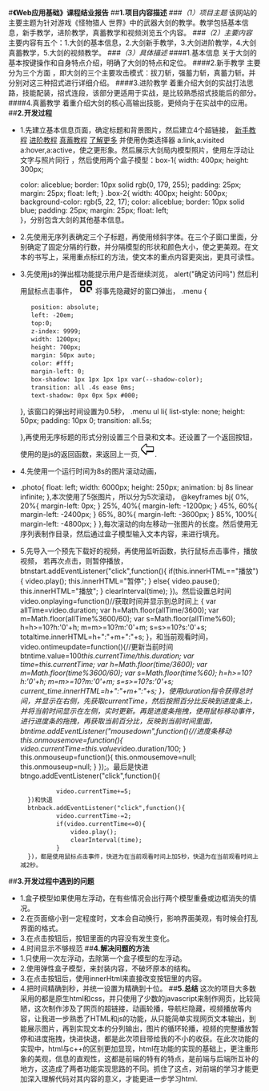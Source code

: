 #**《Web应用基础》课程结业报告**
##**1.项目内容描述**
###*（1）项目主题*
该网站的主要主题为针对游戏《怪物猎人 世界》中的武器大剑的教学。教学包括基本信息，新手教学，进阶教学，真蓄教学和视频浏览五个内容。
###*（2）主要内容*
主要内容有五个：1.大剑的基本信息，2.大剑新手教学，3.大剑进阶教学，4.大剑真蓄教学，5.大剑的视频教学。
###*（3）具体描述*
####1.基本信息
关于大剑的基本按键操作和自身特点介绍，明确了大剑的特点和定位。
####2.新手教学
主要分为三个方面 ，即大剑的三个主要攻击模式：拔刀斩，强蓄力斩，真蓄力斩。并分别对这三种招式进行详细介绍。
####3.进阶教学
着重介绍大剑的实战打法思路，技能配装，招式连段，该部分更适用于实战，是比较熟悉招式技能后的部分。
####4.真蓄教学
着重介绍大剑的核心高输出技能，更倾向于在实战中的应用。
##**2.开发过程**
- 1.先建立基本信息页面，确定标题和背景图片，然后建立4个超链接，
  <a class="active" href="csswork2.html">新手教程</a>
        <a class="active" href="csswork3.html">进阶教程</a>
        <a class="active" href="csswork4.html">真蓄教程</a>
        <a class="active" href="csswork5.html">了解更多</a>
 并使用伪类选择器 a:link,a:visited a:hover,a:active，使之更形象。然后展示大剑局内模型照片，使用左浮动让文字与照片同行 ，然后使用两个盒子模型：box-1{
    width: 400px;
    height: 300px;
   
    color: aliceblue;
    border: 10px solid rgb(0, 179, 255);
    padding: 25px;
    margin: 25px;
    float: left;
}
.box-2{
    width: 400px;
    height: 500px;
    background-color: rgb(5, 22, 17);
    color: aliceblue;
    border: 10px solid blue;
    padding: 25px;
    margin: 25px;
      float: left;    
}，分别包含大剑的其他基本信息。
- 2.先使用无序列表确定三个子标题，再使用倾斜字体。在三个子窗口里面，分别确定了固定分隔的行数，并分隔模型的形状和颜色大小，使之更美观。在文本的书写上，采用重点标红的方法，使文本的重点内容更突出，更具可读性。
- 3.先使用js的弹出框功能提示用户是否继续浏览，
  alert("确定访问吗")
  然后利用鼠标点击事件，
  <a onclick="Function1()" ><img src="picture6.jpg" width="30" height="30" alt=""></a>
  将事先隐藏好的窗口弹出，
   .menu {
      
         position: absolute;
         left: -20em;
         top:0;
         z-index: 9999;
         width: 1200px;
         height: 700px;
         margin: 50px auto;
         color: #fff;
         margin-left: 0;
         box-shadow: 1px 1px 1px 1px var(--shadow-color);
         transition: all .4s ease 0ms;
         text-shadow: 0px 0px 5px #000;
     },
  该窗口的弹出时间设置为0.5秒，
  .menu ul li{
         list-style: none;
         height: 50px;
         padding: 10px 0;
         transition: all.5s;
     
     },再使用无序标题的形式分别设置三个目录和文本。还设置了一个返回按钮，使用的是js的返回函数，来返回上一页,<img src="picture9.jpg" width="30" height="30" onclick="javascript:history.back(-1);"/>.
- 4.先使用一个运行时间为8s的图片滚动动画，
-  .photo{
        float: left;
        width: 6000px;
        height: 250px;
        animation: bj 8s linear infinite;
        },本次使用了5张图片，所以分为5次滚动，
         @keyframes bj{
            0%,
            20%{
             margin-left: 0px;
            }
            25%,
            40%{
                margin-left: -1200px;
            }
            45%,
            60%{
                margin-left: -2400px;
            }
            65%,
            80%{
                margin-left: -3600px;
            }
            85%,
            100%{
              margin-left: -4800px;
            }
        },每次滚动的向左移动一张图片的长度。然后使用无序列表制作目录，然后通过盒子模型输入文本内容，来进行填充。
- 5.先导入一个预先下载好的视频，再使用监听函数，执行鼠标点击事件，播放视频，
  若再次点击，则暂停播放， btnstart.addEventListener("click",function(){
            if(this.innerHTML=="播放"){
            video.play();
                 this.innerHTML="暂停";
            }
            else{
                video.pause();
                this.innerHTML="播放";
            }
            clearInterval(time);
         })。然后设置总时间
          video.onplaying=function()//获取时间并显示到总时间上
        {
            var allTime=video.duration;
            var h=Math.floor(allTime/3600);
            var m=Math.floor(allTime%3600/60);
            var s=Math.floor(allTime%60);
            h=h>=10?h:'0'+h;
            m=m>=10?m:'0'+m;
            s=s>=10?s:'0'+s;
            totaltime.innerHTML=h+":"+m+":"+s;
        }，和当前观看时间， video.ontimeupdate=function(){//更新当前时间
            btntime.value=100*this.currentTime/this.duration;
            var time=this.currentTime;
            var h=Math.floor(time/3600);
            var m=Math.floor(time%3600/60);
            var s=Math.floor(time%60);
            h=h>=10?h:'0'+h;
            m=m>=10?m:'0'+m;
            s=s>=10?s:'0'+s;
            current_time.innerHTML=h+":"+m+":"+s;
        }，使用duration指令获得总时间，并显示在右侧，先获取currentTime，然后按照百分比反映到进度条上，并将当前时间显示在左侧，实时更新。再是进度条拖拽，使用鼠标移动事件，进行进度条的拖拽，再获取当前百分比，反映到当前时间里面， btntime.addEventListener("mousedown",function(){//进度条移动
            this.onmousemove=function(){
                video.currentTime=this.value*video.duration/100;
            }
            this.onmouseup=function(){
                this.onmousemove=null;
                this.onmouseup=null;
            }
        });。最后是快进
             btngo.addEventListener("click",function(){
         
                video.currentTime+=5;          
        })和快退
        btnback.addEventListener("click",function(){
                video.currentTime-=2;
                if(video.currentTime<=0){
                    video.play();
                    clearInterval(time);
                }
        })，都是使用鼠标点击事件，快进为在当前观看时间上加5秒，快退为在当前观看时间上减2秒。
##**3.开发过程中遇到的问题**
  * 1.盒子模型如果使用左浮动，在有些情况会出行两个模型重叠或边框消失的情况。
 * 2.在页面缩小到一定程度时，文本会自动换行，影响界面美观，有时候会打乱界面的格式。
 * 3.在点击按钮后，按钮里面的内容没有发生变化。
 * 4.时间显示不够规范
##**4.解决问题的方法**
* 1.只使用一次左浮动，去除第一个盒子模型的左浮动。
* 2.使用弹性盒子模型，来封装内容，不破坏原本的结构。
* 3.在点击按钮后，使用innerHtml来直接改变按钮里的内容。
* 4.把时间精确到秒，并统一设置为精确到十位。
##**5.总结**
  这次的项目大多数采用的都是原生html和css，并只使用了少数的javascript来制作网页，比较简陋，这次制作涉及了网页的超链接，动画轮播，导航栏隐藏，视频播放等内容，让我进一步熟悉了HTML和js的功能，从只能简单实现网页文本输出，到能展示图片，再到实现文本的分列输出，图片的循环轮播，视频的完整播放暂停和进度拖拽，快进快退，都是此次项目带给我的不小的收获。在此次功能的实现中，html与c++的区别更加显现，html在功能的实现的基础上，更注重形象的美观，信息的直观性，这都是前端的特有的特点，是前端与后端所互补的地方，这造成了两者功能实现思路的不同。抓住了这点，对前端的学习才能更加深入理解代码对其内容的意义，才能更进一步学习html.